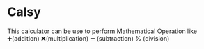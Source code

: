 # Calsy
This calculator can be use to perform Mathematical Operation like ➕(addition) ❌(multiplication) ➖ (subtraction) % (division)

